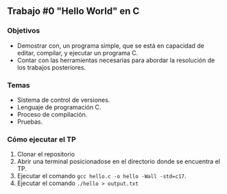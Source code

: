 ## Trabajo #0 "Hello World" en C

### Objetivos
* Demostrar con, un programa simple, que se está en capacidad de editar,
compilar, y ejecutar un programa C.
* Contar con las herramientas necesarias para abordar la resolución de los
trabajos posteriores.

### Temas
* Sistema de control de versiones.
* Lenguaje de programación C.
* Proceso de compilación.
* Pruebas.

### Cómo ejecutar el TP
1. Clonar el repositorio
2. Abrir una terminal posicionadose en el directorio donde se encuentra el TP.
3. Ejecutar el comando `gcc hello.c -o hello -Wall -std=c17`.
4. Ejecutar el comando `./hello > output.txt`